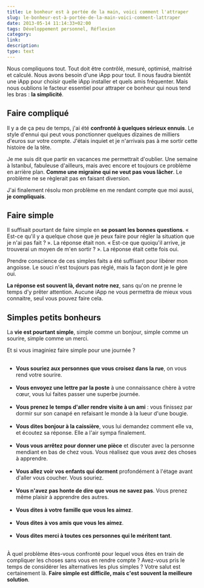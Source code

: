 ```yaml
---
title: Le bonheur est à portée de la main, voici comment l'attraper
slug: le-bonheur-est-à-portée-de-la-main-voici-comment-lattraper
date: 2013-05-14 11:14:33+02:00
tags: Développement personnel, Réflexion
category: 
link: 
description: 
type: text
---
```


<p><p>Nous compliquons tout. Tout doit être contrôlé, mesuré, optimisé, maitrisé et calculé. Nous avons besoin d'une iApp pour tout. Il nous faudra bientôt une iApp pour choisir quelle iApp installer et quels amis fréquenter. Mais nous oublions le facteur essentiel pour attraper ce bonheur qui nous tend les bras : <strong>la simplicité</strong>.</p></p>
<!-- TEASER_END -->
<p><h2>Faire compliqué</h2></p>

<p><p>Il y a de ça peu de temps, j'ai été <strong>confronté à quelques sérieux ennuis</strong>. Le style d'ennui qui peut vous ponctionner quelques dizaines de milliers d'euros sur votre compte. J'étais inquiet et je n'arrivais pas à me sortir cette histoire de la tête.</p></p>

<p><p>Je me suis dit que partir en vacances me permettrait d'oublier. Une semaine à Istanbul, fabuleuse d'ailleurs, mais avec encore et toujours ce problème en arrière plan. <strong>Comme une migraine qui ne veut pas vous lâcher</strong>. Le problème ne se règlerait pas en faisant diversion.</p></p>

<p><p>J'ai finalement résolu mon problème en me rendant compte que moi aussi, <strong>je compliquais</strong>.</p></p>

<p><h2>Faire simple</h2></p>

<p><p>Il suffisait pourtant de faire simple en <strong>se posant les bonnes questions</strong>. « Est-ce qu'il y a quelque chose que je peux faire pour régler la situation que je n'ai pas fait ? ». La réponse était non. « Est-ce que quoiqu'il arrive, je trouverai un moyen de m'en sortir ? ». La réponse était cette fois oui.</p></p>

<p><p>Prendre conscience de ces simples faits a été suffisant pour libérer mon angoisse. Le souci n'est toujours pas réglé, mais la façon dont je le gère oui.</p></p>

<p><p><strong>La réponse est souvent là, devant notre nez</strong>, sans qu'on ne prenne le temps d'y prêter attention. Aucune iApp ne vous permettra de mieux vous connaitre, seul vous pouvez faire cela.</p></p>

<p><h2>Simples petits bonheurs</h2></p>

<p><p>La <strong>vie est pourtant simple</strong>, simple comme un bonjour, simple comme un sourire, simple comme un merci.</p></p>

<p><p>Et si vous imaginiez faire simple pour une journée ?</p></p>

<p><ul><br /><li><strong>Vous souriez aux personnes que vous croisez dans la rue</strong>, on vous rend votre sourire.</li><br /><li><strong>Vous envoyez une lettre par la poste</strong> à une connaissance chère à votre cœur, vous lui faites passer une superbe journée.</li><br /><li><strong>Vous prenez le temps d'aller rendre visite à un ami</strong> : vous finissez par dormir sur son canapé en refaisant le monde à la lueur d'une bougie.</li><br /><li><strong>Vous dites bonjour à la caissière</strong>, vous lui demandez comment elle va, et écoutez sa réponse. Elle a l'air sympa finalement.</li><br /><li><strong>Vous vous arrêtez pour donner une pièce</strong> et discuter avec la personne mendiant en bas de chez vous. Vous réalisez que vous avez des choses à apprendre.</li><br /><li><strong>Vous allez voir vos enfants qui dorment</strong> profondément à l'étage avant d'aller vous coucher. Vous souriez.</li><br /><li><strong>Vous n'avez pas honte de dire que vous ne savez pas</strong>. Vous prenez même plaisir à apprendre des autres.</li><br /><li><strong>Vous dites à votre famille que vous les aimez</strong>.</li><br /><li><strong>Vous dites à vos amis que vous les aimez</strong>.</li><br /><li><strong>Vous dites merci à toutes ces personnes qui le méritent tant</strong>.</li><br /></ul></p>

<p><p>À quel problème êtes-vous confronté pour lequel vous êtes en train de compliquer les choses sans vous en rendre compte ? Avez-vous pris le temps de considérer les alternatives les plus simples ? Votre salut est certainement là. <strong>Faire simple est difficile, mais c'est souvent la meilleure solution</strong>.</p></p>
